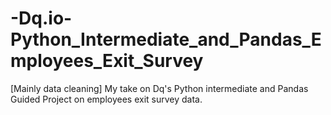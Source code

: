 # -Dq.io-Python_Intermediate_and_Pandas_Employees_Exit_Survey
[Mainly data cleaning] My take on Dq's Python intermediate and Pandas Guided Project on employees exit survey data.
